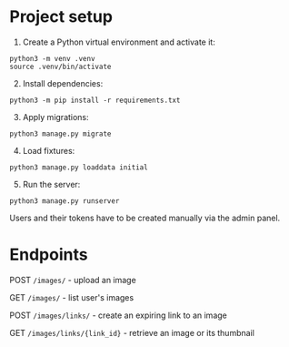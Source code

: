 # Project setup
1. Create a Python virtual environment and activate it:
```
python3 -m venv .venv
source .venv/bin/activate
```
2. Install dependencies:
```
python3 -m pip install -r requirements.txt
```
3. Apply migrations:
```
python3 manage.py migrate
```
4. Load fixtures:
```
python3 manage.py loaddata initial
```
5. Run the server:
```
python3 manage.py runserver
```

Users and their tokens have to be created manually via the admin panel.

# Endpoints
POST `/images/` - upload an image

GET `/images/` - list user's images

POST `/images/links/` - create an expiring link to an image

GET `/images/links/{link_id}` - retrieve an image or its thumbnail